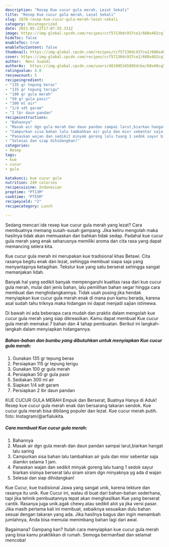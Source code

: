 ```yaml
---
description: "Resep Kue cucur gula merah, Lezat Sekali"
title: "Resep Kue cucur gula merah, Lezat Sekali"
slug: 1878-resep-kue-cucur-gula-merah-lezat-sekali
category: Uncategorized
date: 2021-05-22T17:07:55.331Z
image: https://img-global.cpcdn.com/recipes/ccf57130dc937ce2/680x482cq70/kue-cucur-gula-merah-foto-resep-utama.jpg
hideToc: false
enableToc: true
enableTocContent: false
thumbnail: https://img-global.cpcdn.com/recipes/ccf57130dc937ce2/680x482cq70/kue-cucur-gula-merah-foto-resep-utama.jpg
cover: https://img-global.cpcdn.com/recipes/ccf57130dc937ce2/680x482cq70/kue-cucur-gula-merah-foto-resep-utama.jpg
author:  Neni Suandi
authorAv:  https://img-global.cpcdn.com/users/481905345805dcbe/60x60cq50/avatar.jpg
ratingvalue: 4.8
reviewcount: 5
recipeingredient:
- "135 gr tepung beras"
- "115 gr tepung terigu"
- "100 gr gula merah"
- "50 gr gula pasir"
- "300 ml air"
- "1/4 sdt garam"
- "2 lbr daun pandan"
recipeinstructions:
- "Bahannya"
- "Masak air dgn gula merah dan daun pandan sampai larut,biarkan hangat lalu saring"
- "Campurkan sisa bahan lalu tambahkan air gula dan mixr sebentar saja diamkn selama 1 jam."
- "Panaskan wajan dan sedikit minyak goreng lalu tuang 1 sedok sayur biarkan sisinya berserat lalu siram siram dgn minyaknya yg ada d wajan"
- "Selesai dan siap dihidangkan!"
categories:
- Resep
tags:
- kue
- cucur
- gula

katakunci: kue cucur gula 
nutrition: 249 calories
recipecuisine: Indonesian
preptime: "PT13M"
cooktime: "PT55M"
recipeyield: "2"
recipecategory: Lunch

---
```



Sedang mencari ide resep kue cucur gula merah yang lezat? Cara membuatnya memang susah-susah gampang. Jika keliru mengolah maka hasilnya tidak akan memuaskan dan bahkan tidak sedap. Padahal kue cucur gula merah yang enak seharusnya memiliki aroma dan cita rasa yang dapat memancing selera kita.


Kue cucur gula merah ini merupakan kue tradisional khas Betawi. Cita rasanya begitu enak dan lezat, sehingga membuat siapa saja yang menyantapnya ketagihan. Tekstur kue yang satu berserat sehingga sangat memanjakan lidah.

Banyak hal yang sedikit banyak mempengaruhi kualitas rasa dari kue cucur gula merah, mulai dari jenis bahan, lalu pemilihan bahan segar hingga cara membuat dan menghidangkannya. Tidak usah pusing jika hendak menyiapkan kue cucur gula merah enak di mana pun kamu berada, karena asal sudah tahu triknya maka hidangan ini dapat menjadi sajian istimewa.


Di bawah ini ada beberapa cara mudah dan praktis dalam mengolah kue cucur gula merah yang siap dikreasikan. Kamu dapat membuat Kue cucur gula merah memakai 7 bahan dan 4 tahap pembuatan. Berikut ini langkah-langkah dalam menyiapkan hidangannya.

<!--inarticleads1-->

##### Bahan-bahan dan bumbu yang dibutuhkan untuk menyiapkan Kue cucur gula merah:

1. Gunakan 135 gr tepung beras
1. Persiapkan 115 gr tepung terigu
1. Gunakan 100 gr gula merah
1. Persiapkan 50 gr gula pasir
1. Sediakan 300 ml air
1. Siapkan 1/4 sdt garam
1. Persiapkan 2 lbr daun pandan


KUE CUCUR GULA MERAH Empuk dan Berserat, Buatnya Hanya di Aduk! Resep kue cucur gula merah enak dan bersarang takaran sendok. Kue cucur gula merah bisa dibilang populer dan lezat. Kue cucur merah putih. foto: Instagram/@arfialukita. 

<!--inarticleads2-->

##### Cara membuat Kue cucur gula merah:

1. Bahannya
1. Masak air dgn gula merah dan daun pandan sampai larut,biarkan hangat lalu saring
1. Campurkan sisa bahan lalu tambahkan air gula dan mixr sebentar saja diamkn selama 1 jam.
1. Panaskan wajan dan sedikit minyak goreng lalu tuang 1 sedok sayur biarkan sisinya berserat lalu siram siram dgn minyaknya yg ada d wajan
1. Selesai dan siap dihidangkan!

Kue Cucur, kue tradisional Jawa yang sangat unik, karena tekture dan rasanya itu unik. Kue Cucur ini, walau di buat dari bahan-bahan sederhana, tapi jika tehnik pembuatannya tepat akan menghasilkan Kue yang berserat cantik. Rasanya juga unik.agak chewy.atau sedikit alot ya jika versi pasar. Jika masih pertama kali ini membuat, sebaiknya sesuaikan dulu bahan sesuai dengan takaran yang ada. Jika hasilnya bagus dan ingin menambah jumlahnya, Anda bisa memulai menimbang bahan lagi dari awal. 

Bagaimana? Gampang kan? Itulah cara menyiapkan kue cucur gula merah yang bisa kamu praktikkan di rumah. Semoga bermanfaat dan selamat mencoba!
